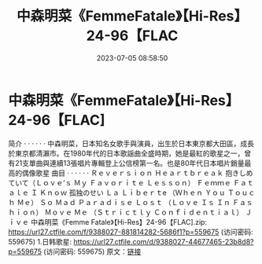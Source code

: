 ﻿---
title: 中森明菜《FemmeFatale》【Hi-Res】24-96【FLAC
date: 2023-07-05 08:58:50
categories: 外语音乐
tags: 外语音乐
---
# 中森明菜《FemmeFatale》【Hi-Res】24-96【FLAC]

简介
· · · · · ·
中森明菜，日本知名女歌手與演員，出生於日本東京都大田區，成長於東京都清瀨市。在1980年代的日本歌謡曲全盛時期，她是最紅的歌星之一，曾有21支單曲與連續13張唱片專輯登上公信榜第一名。也是80年代日本唱片銷量最高的偶像歌星
曲目
· · · · · ·
Ｒｅｖｅｒｓｉｏｎ
Ｈｅａｒｔｂｒｅａｋ
抱きしめていて（Ｌｏｖｅ’ｓ Ｍｙ Ｆａｖｏｒｉｔｅ Ｌｅｓｓｏｎ）
Ｆｅｍｍｅ Ｆａｔａｌｅ
Ｉ Ｋｎｏｗ 孤独のせい
Ｌａ Ｌｉｂｅｒｔe （Ｗｈｅｎ Ｙｏｕ Ｔｏｕｃｈ Ｍｅ）
Ｓｏ Ｍａｄ
Ｐａｒａｄｉｓｅ Ｌｏｓｔ （Ｌｏｖｅ Ｉｓ Ｉｎ Ｆａｓｈｉｏｎ）
Ｍｏｖｅ Ｍｅ （Ｓｔｒｉｃｔｌｙ Ｃｏｎｆｉｄｅｎｔｉａｌ）
Ｊｉｖｅ
中森明菜《Femme Fatale》【Hi-Res】24-96【FLAC].zip: https://url27.ctfile.com/f/9388027-881814282-5686f1?p=559675
(访问密码: 559675)
1.日韩歌星: https://url27.ctfile.com/d/9388027-44677465-23b8d8?p=559675
(访问密码: 559675)
原文：[链接](https://blog.sina.com.cn/s/blog_1647c7e76010312kk.html)